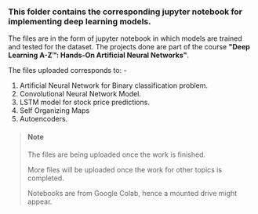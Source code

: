 ### This folder contains the corresponding jupyter notebook for implementing deep learning models.

The files are in the form of jupyter notebook in which models are trained and tested for the dataset.
The projects done are part of the course **"Deep Learning A-Z™: Hands-On Artificial Neural Networks"**.

The files uploaded corresponds to: -

1. Artificial Neural Network for Binary classification problem.
2. Convolutional Neural Network Model.
3. LSTM model for stock price predictions.
4. Self Organizing Maps
5. Autoencoders.


> #### Note
> The files are being uploaded once the work is finished. 
>
>More files will be uploaded once the work for other topics is completed.
>
>Notebooks are from Google Colab, hence a mounted drive might appear.

